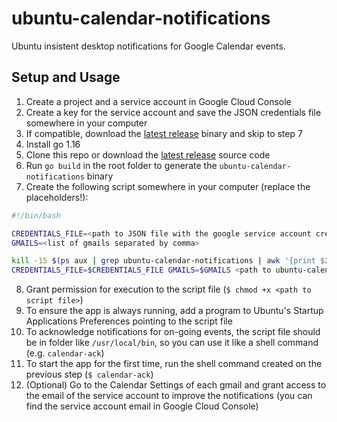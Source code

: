 # ubuntu-calendar-notifications

Ubuntu insistent desktop notifications for Google Calendar events.

## Setup and Usage

1. Create a project and a service account in Google Cloud Console
2. Create a key for the service account and save the JSON credentials file somewhere in your computer
3. If compatible, download the [latest release](https://github.com/matheuscscp/ubuntu-calendar-notifications/releases/latest) binary and skip to step 7
4. Install go 1.16
5. Clone this repo or download the [latest release](https://github.com/matheuscscp/ubuntu-calendar-notifications/releases/latest) source code
6. Run `go build` in the root folder to generate the `ubuntu-calendar-notifications` binary
7. Create the following script somewhere in your computer (replace the placeholders!):

```bash
#!/bin/bash

CREDENTIALS_FILE=<path to JSON file with the google service account credentials>
GMAILS=<list of gmails separated by comma>

kill -15 $(ps aux | grep ubuntu-calendar-notifications | awk '{print $2}') 2> /dev/null
CREDENTIALS_FILE=$CREDENTIALS_FILE GMAILS=$GMAILS <path to ubuntu-calendar-notifications binary> >> <path to log file> 2>&1 &
```
8. Grant permission for execution to the script file (`$ chmod +x <path to script file>`)
9. To ensure the app is always running, add a program to Ubuntu's Startup Applications Preferences pointing to the script file
10. To acknowledge notifications for on-going events, the script file should be in folder like `/usr/local/bin`, so you can use it like a shell command (e.g. `calendar-ack`)
11. To start the app for the first time, run the shell command created on the previous step (`$ calendar-ack`)
12. (Optional) Go to the Calendar Settings of each gmail and grant access to the email of the service account to improve the notifications (you can find the service account email in Google Cloud Console)
